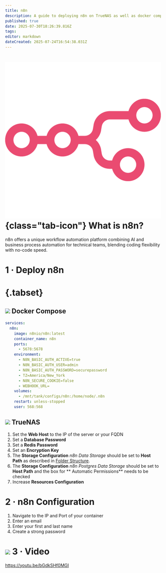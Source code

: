 ```yaml
---
title: n8n
description: A guide to deploying n8n on TrueNAS as well as docker compose
published: true
date: 2025-07-30T18:26:39.816Z
tags: 
editor: markdown
dateCreated: 2025-07-24T16:54:38.031Z
---
```


# ![](/n8n.png){class="tab-icon"} What is n8n?

n8n offers a unique workflow automation platform combining AI and business process automation for technical teams, blending coding flexibility with no-code speed.

# 1 · Deploy n8n
# {.tabset}
## <img src="/docker.png" class="tab-icon"> Docker Compose

```yaml
services:
  n8n:
    image: n8nio/n8n:latest
    container_name: n8n
    ports:
      - 5678:5678
    environment:
      - N8N_BASIC_AUTH_ACTIVE=true
      - N8N_BASIC_AUTH_USER=admin
      - N8N_BASIC_AUTH_PASSWORD=securepassword
      - TZ=America/New_York
      - N8N_SECURE_COOKIE=false
      - WEBHOOK_URL=
    volumes:
      - /mnt/tank/configs/n8n:/home/node/.n8n
    restart: unless-stopped
    user: 568:568
```

## <img src="/truenas.png" class="tab-icon"> TrueNAS

1. Set the **Web Host** to the IP of the server or your FQDN
1. Set a **Database Password**
1. Set a **Redis Password**
1. Set an **Encryption Key**
1. The **Storage Configuration** *n8n Data Storage* should be set to **Host Path** as described in [Folder Structure](/Folder-Structure).
1. The **Storage Configuration** *n8n Postgres Data Storage* should be set to **Host Path** and the box for ** Automatic Permissions** needs to be checked
1. Increase **Resources Configuration**

# 2 · n8n Configuration

1. Navigate to the IP and Port of your container
1. Enter an email
1. Enter your first and last name
1. Create a strong password

# <img src="/youtube.png" class="tab-icon"> 3 · Video
https://youtu.be/bGdkSHf0MGI
